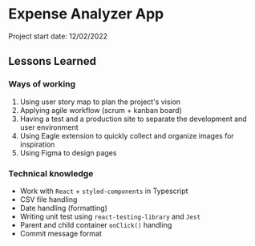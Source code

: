 # Expense Analyzer App

Project start date: 12/02/2022

## Lessons Learned

### Ways of working
<ol>
  <li>Using user story map to plan the project's vision</li>
  <li>Applying agile workflow (scrum + kanban board)</li>
  <li>Having a test and a production site to separate the development and user environment</li>
  <li>Using Eagle extension to quickly collect and organize images for inspiration</li>
  <li>Using Figma to design pages</li>
</ol>

### Technical knowledge
  - Work with `React` + `styled-components` in Typescript
  - CSV file handling
  - Date handling (formatting)
  - Writing unit test using `react-testing-library` and `Jest`
  - Parent and child container `onClick()` handling
  - Commit message format
